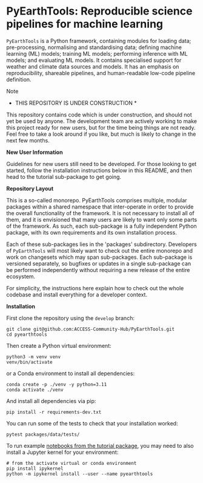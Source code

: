 # PyEarthTools: Reproducible science pipelines for machine learning

`PyEarthTools` is a Python framework, containing modules for loading data; pre-processing, normalising and standardising data; defining machine learning (ML) models; training ML models; performing inference with ML models; and evaluating ML models. It contains specialised support for weather and climate data sources and models. It has an emphasis on reproducibility, shareable pipelines, and human-readable low-code pipeline definition.

> [!NOTE]
> * THIS REPOSITORY IS UNDER CONSTRUCTION *
>
> This repository contains code which is under construction, and should not yet be used by anyone.
> The development team are actively working to make this project ready for new users, but for
> the time being things are not ready. Feel free to take a look around if you like, but much is likely
> to change in the next few months.
>

**New User Information**

Guidelines for new users still need to be developed. For those looking to get started, follow the installation instructions below in this README, and then head to the tutorial sub-package to get going.

**Repository Layout**

This is a so-called monorepo. PyEarthTools comprises multiple, modular packages within a shared namespace that inter-operate in order to provide the overall functionality of the framework. It is not necessary to install all of them, and it is envisioned that many users are likely to want only some parts of the framework. As such, each sub-package is a fully independent Python package, with its own requirements and its own installation process.

Each of these sub-packages lies in the 'packages' subdirectory. Developers of `PyEarthTools` will most likely want to check out the entire monorepo and work on changesets which may span sub-packages. Each sub-package is versioned separately, so bugfixes or updates in a single sub-package can be performed independently without requiring a new release of the entire ecosystem. 

For simplicity, the instructions here explain how to check out the whole codebase and install everything for a developer context. 


**Installation**

First clone the repository using the `develop` branch:

```
git clone git@github.com:ACCESS-Community-Hub/PyEarthTools.git
cd pyearthtools
```

Then create a Python virtual environment:

```
python3 -m venv venv
venv/bin/activate
```

or a Conda environment to install all dependencies:

```
conda create -p ./venv -y python=3.11
conda activate ./venv
```

And install all dependencies via pip:

```
pip install -r requirements-dev.txt
```

You can run some of the tests to check that your installation worked:

```
pytest packages/data/tests/
```

To run example [notebooks from the tutorial package](packages/tutorial/nbook), you may need to also install a Jupyter kernel for your environment:

```
# from the activate virtual or conda environment
pip install ipykernel
python -m ipykernel install --user --name pyearthtools
```
